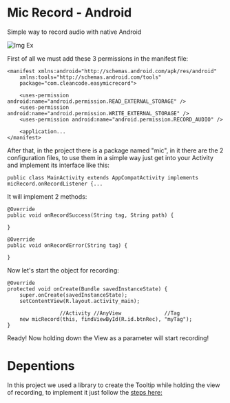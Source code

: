 # Mic Record - Android

Simple way to record audio with native Android

![Img Ex](https://i.ibb.co/bFyND53/Gravar-2019-05-03-18-01-46-628.gif)

First of all we must add these 3 permissions in the manifest file:

```
<manifest xmlns:android="http://schemas.android.com/apk/res/android"
    xmlns:tools="http://schemas.android.com/tools"
    package="com.cleancode.easymicrecord">

    <uses-permission android:name="android.permission.READ_EXTERNAL_STORAGE" />
    <uses-permission android:name="android.permission.WRITE_EXTERNAL_STORAGE" />
    <uses-permission android:name="android.permission.RECORD_AUDIO" />
    
    <application...
</manifest>
```

After that, in the project there is a package named "mic", in it there are the 2 configuration files, to use them in a simple way just get into your Activity and implement its interface like this:

`public class MainActivity extends AppCompatActivity implements micRecord.onRecordListener {...`

It will implement 2 methods:

```
@Override
public void onRecordSuccess(String tag, String path) {

}

@Override
public void onRecordError(String tag) {

}
```

Now let's start the object for recording:
```
@Override
protected void onCreate(Bundle savedInstanceState) {
    super.onCreate(savedInstanceState);
    setContentView(R.layout.activity_main);
    
                 //Activity //AnyView              //Tag
    new micRecord(this, findViewById(R.id.btnRec), "myTag");
}
```

Ready! Now holding down the View as a parameter will start recording!

# Depentions

In this project we used a library to create the Tooltip while holding the view of recording, to implement it just follow the [steps here:](https://github.com/sephiroth74/android-target-tooltip)
